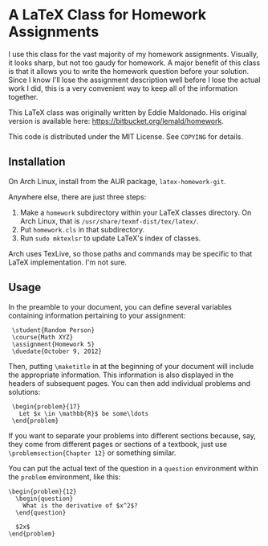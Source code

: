 # A LaTeX Class for Homework Assignments

I use this class for the vast majority of my homework assignments.  Visually, it
looks sharp, but not too gaudy for homework.  A major benefit of this class is
that it allows you to write the homework question before your solution.  Since I
know I'll lose the assignment description well before I lose the actual work I
did, this is a very convenient way to keep all of the information together.

This LaTeX class was originally written by Eddie Maldonado.  His original
version is available here: <https://bitbucket.org/lemald/homework>.

This code is distributed under the MIT License. See `COPYING` for
details.

## Installation

On Arch Linux, install from the AUR package, `latex-homework-git`.

Anywhere else, there are just three steps:
1. Make a `homework` subdirectory within your LaTeX classes directory.  On Arch
   Linux, that is `/usr/share/texmf-dist/tex/latex/`.
2. Put `homework.cls` in that subdirectory.
3. Run `sudo mktexlsr` to update LaTeX's index of classes.

Arch uses TexLive, so those paths and commands may be specific to that LaTeX
implementation.  I'm not sure.

## Usage

In the preamble to your document, you can define several variables containing
information pertaining to your assignment:

     \student{Random Person}
     \course{Math XYZ}
     \assignment{Homework 5}
     \duedate{October 9, 2012}

Then, putting `\maketitle` in at the beginning of your document will include the
appropriate information. This information is also displayed in the headers of
subsequent pages. You can then add individual problems and solutions:

     \begin{problem}{17}
       Let $x \in \mathbb{R}$ be some\ldots
     \end{problem}

If you want to separate your problems into different sections because, say, they
come from different pages or sections of a textbook, just use
`\problemsection{Chapter 12}` or something similar.

You can put the actual text of the question in a `question` environment within
the `problem` environment, like this:

    \begin{problem}{12}
      \begin{question}
        What is the derivative of $x^2$?
      \end{question}

      $2x$
    \end{problem}
